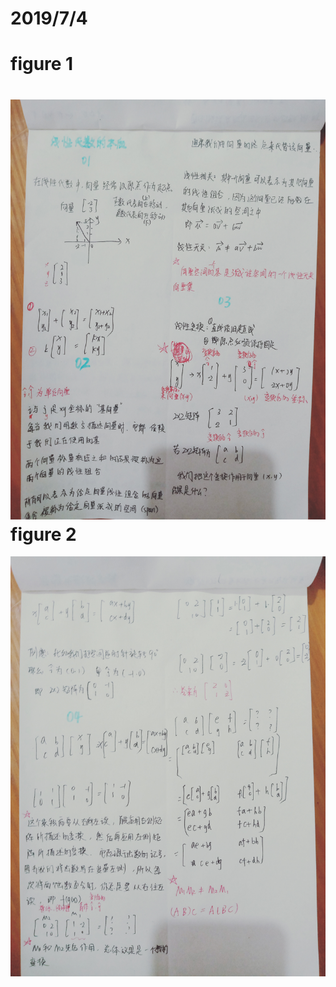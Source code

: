 2019/7/4
===========  
figure 1
===========
  ![image text](https://github.com/guanyang123/100days/blob/master/image/26.1.jpg)  
figure 2
===========
  ![image text](https://github.com/guanyang123/100days/blob/master/image/26.2.jpg)

